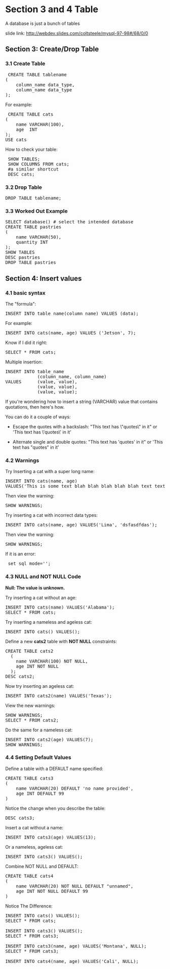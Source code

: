 # Section 3 and 4 Table

A database is just a bunch of tables

slide link: <http://webdev.slides.com/coltsteele/mysql-97-98#/68/0/0>

## Section 3: Create/Drop Table

### 3.1 Create Table

<pre> CREATE TABLE tablename
(
    column_name data_type,
    column_name data_type
);</pre>

For example:

<pre> CREATE TABLE cats
(
    name VARCHAR(100),
    age  INT
);
USE cats
</pre>

How to check your table:
<pre>
 SHOW TABLES;
 SHOW COLUMNS FROM cats;
 #a similar shortcut
 DESC cats;
</pre>

### 3.2 Drop Table

<pre>
DROP TABLE tablename;
</pre>

### 3.3 Worked Out Example

<pre>
SELECT database() # select the intended database
CREATE TABLE pastries
(
    name VARCHAR(50),
    quantity INT
);
SHOW TABLES
DESC pastries
DROP TABLE pastries
</pre>

## Section 4: Insert values

### 4.1 basic syntax

The "formula":

<pre>INSERT INTO table_name(column_name) VALUES (data);
</pre>

For example:
<pre>INSERT INTO cats(name, age) VALUES ('Jetson', 7);
</pre>

Know if I did it right:
<pre>SELECT * FROM cats;</pre>

Multiple insertion:
<pre>
INSERT INTO table_name
            (column_name, column_name)
VALUES      (value, value),
            (value, value),
            (value, value);
</pre>

If you're wondering how to insert a string (VARCHAR) value that contains quotations, then here's how.

You can do it a couple of ways:

* Escape the quotes with a backslash: "This text has \\"quotes\\" in it" or 'This text has \\'quotes\\' in it'

* Alternate single and double quotes: "This text has 'quotes' in it" or 'This text has "quotes" in it'

### 4.2 Warnings

Try Inserting a cat with a super long name:

<pre>INSERT INTO cats(name, age)
VALUES('This is some text blah blah blah blah blah text text text something about cats lalalalal meowwwwwwwwwww', 10);
</pre>
Then view the warning:

<pre>SHOW WARNINGS;</pre>

Try inserting a cat with incorrect data types:

<pre>INSERT INTO cats(name, age) VALUES('Lima', 'dsfasdfdas');</pre>

Then view the warning:

<pre>SHOW WARNINGS;</pre>

If it is an error:
<pre> set sql_mode='';</pre>

### 4.3 NULL and NOT NULL Code

**Null: The value is unknown.**

Try inserting a cat without an age:

<pre>INSERT INTO cats(name) VALUES('Alabama');
SELECT * FROM cats;
</pre>

Try inserting a nameless and ageless cat:

<pre>INSERT INTO cats() VALUES();</pre>

Define a new **cats2** table with **NOT NULL** constraints:

<pre>CREATE TABLE cats2
  (
    name VARCHAR(100) NOT NULL,
    age INT NOT NULL
  );
DESC cats2;</pre>

Now try inserting an ageless cat:

<pre>INSERT INTO cats2(name) VALUES('Texas');</pre>

View the new warnings:

<pre>SHOW WARNINGS;
SELECT * FROM cats2;</pre>

Do the same for a nameless cat:

<pre>INSERT INTO cats2(age) VALUES(7);
SHOW WARNINGS;</pre>

### 4.4 Setting Default Values

Define a table with a DEFAULT name specified:

<pre>CREATE TABLE cats3
(
    name VARCHAR(20) DEFAULT 'no name provided',
    age INT DEFAULT 99
)
</pre>

Notice the change when you describe the table:
<pre>DESC cats3;</pre>

Insert a cat without a name:
<pre>INSERT INTO cats3(age) VALUES(13);</pre>

Or a nameless, ageless cat:
<pre>INSERT INTO cats3() VALUES();</pre>

Combine NOT NULL and DEFAULT:
<pre>CREATE TABLE cats4
(
    name VARCHAR(20) NOT NULL DEFAULT "unnamed",
    age INT NOT NULL DEFAULT 99
)
</pre>

Notice The Difference:

<pre>INSERT INTO cats() VALUES();
SELECT * FROM cats;

INSERT INTO cats3() VALUES();
SELECT * FROM cats3;

INSERT INTO cats3(name, age) VALUES('Montana', NULL);
SELECT * FROM cats3;

INSERT INTO cats4(name, age) VALUES('Cali', NULL);
</pre>
